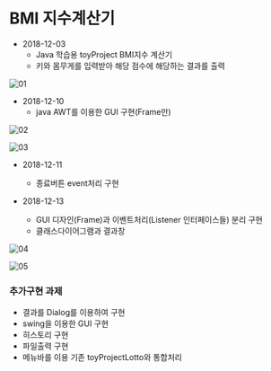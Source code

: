 # BMI 지수계산기

* 2018-12-03
  * Java 학습용 toyProject BMI지수 계산기
  * 키와 몸무게를 입력받아 해당 점수에 해당하는 결과를 출력

![01](https://github.com/younggeun0/younggeun0.github.io/blob/master/_posts/img/toyProjects/bmi01.PNG?raw=true)

* 2018-12-10
  * java AWT를 이용한 GUI 구현(Frame만)
 
![02](https://github.com/younggeun0/younggeun0.github.io/blob/master/_posts/img/toyProjects/bmi02.png?raw=true)

![03](https://github.com/younggeun0/younggeun0.github.io/blob/master/_posts/img/toyProjects/bmi03.png?raw=true)

* 2018-12-11
  * 종료버튼 event처리 구현

* 2018-12-13
  * GUI 디자인(Frame)과 이벤트처리(Listener 인터페이스들) 분리 구현
  * 클래스다이어그램과 결과창
  
![04](https://github.com/younggeun0/younggeun0.github.io/blob/master/_posts/img/toyProjects/bmi04.png)

![05](https://github.com/younggeun0/younggeun0.github.io/blob/master/_posts/img/toyProjects/bmi05.png)


### 추가구현 과제
* 결과를 Dialog를 이용하여 구현
* swing을 이용한 GUI 구현 
* 히스토리 구현
* 파일출력 구현
* 메뉴바를 이용 기존 toyProjectLotto와 통합처리

